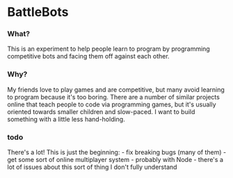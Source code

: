 BattleBots
===

### What?
This is an experiment to help people learn to program by programming competitive bots and facing them off against 
each other.

### Why?
My friends love to play games and are competitive, but many avoid learning to program because it's too boring. 
There are a number of similar projects online that teach people to code via programming games, but it's usually 
oriented towards smaller children and slow-paced. I want to build something with a little less hand-holding.

### todo
There's a lot! This is just the beginning:
	- fix breaking bugs (many of them)
	- get some sort of online multiplayer system
		- probably with Node
		- there's a lot of issues about this sort of thing I don't fully understand
